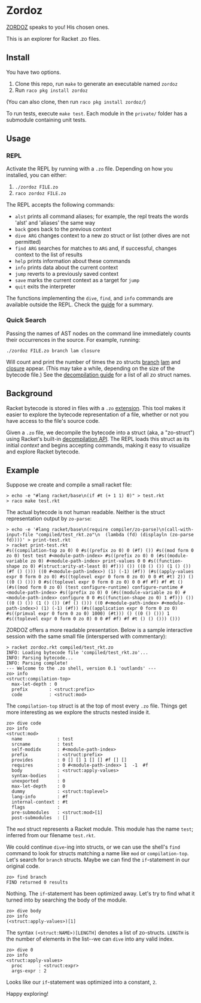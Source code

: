 Zordoz
======

[ZORDOZ](https://www.youtube.com/watch?v=kbGVIdA3dx0) speaks to you! His chosen ones.


This is an explorer for Racket .zo files.

Install
-------

You have two options.

1. Clone this repo, run `make` to generate an executable named `zordoz`
2. Run `raco pkg install zordoz`

(You can also clone, then run `raco pkg install zordoz/`)

To run tests, execute `make test`.
Each module in the `private/` folder has a submodule containing unit tests.

Usage
-----

### REPL

Activate the REPL by running with a `.zo` file.
Depending on how you installed, you can either:

1. `./zordoz FILE.zo`
2. `raco zordoz FILE.zo`

The REPL accepts the following commands:

- `alst` prints all command aliases; for example, the repl treats the words 'alst' and 'aliases' the same way
- `back` goes back to the previous context
- `dive ARG` changes context to a new zo struct or list (other dives are not permitted)
- `find ARG` searches for matches to `ARG` and, if successful, changes context to the list of results
- `help` prints information about these commands
- `info` prints data about the current context
- `jump` reverts to a previously saved context
- `save` marks the current context as a target for `jump`
- `quit` exits the interpreter

The functions implementing the `dive`, `find`, and `info` commands are available outside the REPL.
Check the [guide](http://bennn.github.io/zordoz) for a summary.

### Quick Search

Passing the names of AST nodes on the command line immediately counts their occurrences in the source.
For example, running:

```
./zordoz FILE.zo branch lam closure
```

Will count and print the number of times the zo structs [branch](http://docs.racket-lang.org/raco/decompile.html#%28def._%28%28lib._compiler%2Fzo-structs..rkt%29._branch%29%29) [lam](http://docs.racket-lang.org/raco/decompile.html#%28def._%28%28lib._compiler%2Fzo-structs..rkt%29._lam%29%29) and [closure](http://docs.racket-lang.org/raco/decompile.html#%28def._%28%28lib._compiler%2Fzo-structs..rkt%29._closure%29%29) appear.
(This may take a while, depending on the size of the bytecode file.)
See the [decompilation guide](http://docs.racket-lang.org/raco/decompile.html#%28mod-path._compiler%2Fzo-structs%29) for a list of all zo struct names.

Background
----------

Racket bytecode is stored in files with a `.zo` [extension](http://docs.racket-lang.org/raco/make.html).
This tool makes it easier to explore the bytecode representation of a file, whether or not you have access to the file's source code.

Given a `.zo` file, we decompile the bytecode into a struct (aka, a "zo-struct") using Racket's built-in [decompilation API](http://docs.racket-lang.org/raco/decompile.html).
The REPL loads this struct as its initial _context_ and begins accepting commands, making it easy to visualize and explore Racket bytecode.

Example
-------

Suppose we create and compile a small racket file:
```
> echo -e "#lang racket/base\n(if #t (+ 1 1) 0)" > test.rkt
> raco make test.rkt
```

The actual bytecode is not human readable.
Neither is the struct representation output by `zo-parse`:
```
> echo -e '#lang racket/base\n(require compiler/zo-parse)\n(call-with-input-file "compiled/test_rkt.zo"\n  (lambda (fd) (displayln (zo-parse fd))))' > print-test.rkt
> racket print-test.rkt
#s((compilation-top zo 0) 0 #s((prefix zo 0) 0 (#f) ()) #s((mod form 0 zo 0) test test #<module-path-index> #s((prefix zo 0) 0 (#s((module-variable zo 0) #<module-path-index> print-values 0 0 #s((function-shape zo 0) #(struct:arity-at-least 0) #f))) ()) ((0 () ()) (1 () ()) (#f () ())) ((0 #<module-path-index>) (1) (-1) (#f)) (#s((apply-values expr 0 form 0 zo 0) #s((toplevel expr 0 form 0 zo 0) 0 0 #t #t) 2)) () ((0 () ())) 0 #s((toplevel expr 0 form 0 zo 0) 0 0 #f #f) #f #t () (#s((mod form 0 zo 0) (test configure-runtime) configure-runtime #<module-path-index> #s((prefix zo 0) 0 (#s((module-variable zo 0) #<module-path-index> configure 0 0 #s((function-shape zo 0) 1 #f))) ()) ((0 () ()) (1 () ()) (#f () ())) ((0 #<module-path-index> #<module-path-index>) (1) (-1) (#f)) (#s((application expr 0 form 0 zo 0) #s((primval expr 0 form 0 zo 0) 1000) (#t))) () ((0 () ())) 1 #s((toplevel expr 0 form 0 zo 0) 0 0 #f #f) #f #t () () ())) ()))
```

ZORDOZ offers a more readable presentation.
Below is a sample interactive session with the same small file (interspersed with commentary):

```
> racket zordoz.rkt compiled/test_rkt.zo 
INFO: Loading bytecode file 'compiled/test_rkt.zo'...
INFO: Parsing bytecode...
INFO: Parsing complete!
--- Welcome to the .zo shell, version 0.1 'outlands' ---
zo> info
<struct:compilation-top>
  max-let-depth : 0
  prefix        : <struct:prefix>
  code          : <struct:mod>
```

The `compilation-top` struct is at the top of most every `.zo` file.
Things get more interesting as we explore the structs nested inside it.

```
zo> dive code
zo> info
<struct:mod>
  name             : test
  srcname          : test
  self-modidx      : #<module-path-index>
  prefix           : <struct:prefix>
  provides         : 0 [] [] 1 [] [] #f [] []
  requires         : 0 #<module-path-index> 1  -1  #f 
  body             : <struct:apply-values>
  syntax-bodies    : 
  unexported       : 0  
  max-let-depth    : 0
  dummy            : <struct:toplevel>
  lang-info        : #f
  internal-context : #t
  flags            : 
  pre-submodules   : <struct:mod>[1]
  post-submodules  : []
```

The `mod` struct represents a Racket module.
This module has the name `test`; inferred from our filename `test.rkt`.

We could continue `dive`-ing into structs, or we can use the shell's `find` command to look for structs matching a name like `mod` or `compilation-top`.
Let's search for `branch` structs.
Maybe we can find the `if`-statement in our original code.

```
zo> find branch
FIND returned 0 results
```

Nothing.
The `if`-statement has been optimized away.
Let's try to find what it turned into by searching the body of the module.

```
zo> dive body
zo> info
(<struct:apply-values>)[1]
```

The syntax `(<struct:NAME>)[LENGTH]` denotes a list of zo-structs.
`LENGTH` is the number of elements in the list--we can `dive` into any valid index.

```
zo> dive 0
zo> info
<struct:apply-values>
  proc      : <struct:expr>
  args-expr : 2
```

Looks like our `if`-statement was optimized into a constant, `2`.

Happy exploring!
